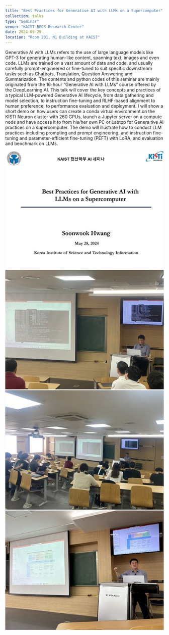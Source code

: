 ```yaml
---
title: "Best Practices for Generative AI with LLMs on a Supercomputer"
collection: talks
type: "Seminar"
venue: "KAIST-BECS Research Center"
date: 2024-05-28
location: "Room 201, N1 Building at KAIST"
---
```


Generative AI with LLMs refers to the use of large language models like GPT-3 for generating human-like content, spanning text, images and even code. LLMs are trained on a vast amount of data and code, and usually carefully prompt-engineered or fine-tuned to suit specific downstream tasks such as Chatbots, Translation, Question Answering and Summarization. The contents and python codes of this seminar are mainly originated from the 16-hour “Generative AI with LLMs” course offered by the DeepLearning.AI. This talk will cover the key concepts and practices of a typical LLM-powered Generative AI lifecycle, from data gathering and model selection, to instruction fine-tuning and RLHF-based alignment to human preference, to performance evaluation and deployment. I will show a short demo on how users can create a conda virtual environment on the KISTI Neuron cluster with 260 GPUs, launch a Jupyter server on a compute node and have access it to from his/her own PC or Labtop for Genera tive AI practices on a supercomputer. The demo will illustrate how to conduct LLM practices including prompting and prompt engineering, and instruction fine-tuning and parameter-efficient fine-tuning (PEFT) with LoRA, and evaluation and benchmark on LLMs.


<img src='/images/KAIST_seminar1.jpg'>
<img src='/images/KAIST_seminar2.jpg'>
<img src='/images/KAIST_seminar3.jpg'>
<img src='/images/KAIST_seminar4.jpg'>

